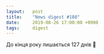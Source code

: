 ```yaml
---
layout:   post
title:    "News digest #188"
date:     2019-08-26 17:00:00 +0900
tags:     digest
---
```


До кінця року лишається 127 днів 👻

<!--
2019-08-23: Нарешті знайшов хоч щось варте постінгу.
-->
